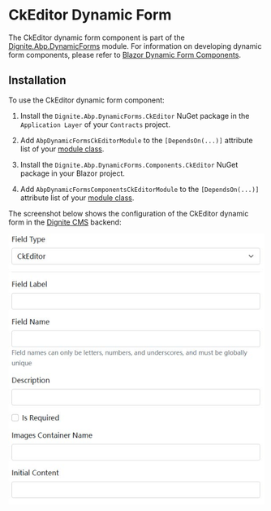 # CkEditor Dynamic Form

The CkEditor dynamic form component is part of the [Dignite.Abp.DynamicForms](Dynamic-Forms.md) module. For information on developing dynamic form components, please refer to [Blazor Dynamic Form Components](Blazor-Dynamic-Form-Components.md).

## Installation

To use the CkEditor dynamic form component:

1. Install the `Dignite.Abp.DynamicForms.CkEditor` NuGet package in the `Application Layer` of your `Contracts` project.

2. Add `AbpDynamicFormsCkEditorModule` to the `[DependsOn(...)]` attribute list of your [module class](https://docs.abp.io/en/abp/latest/Module-Development-Basics).

3. Install the `Dignite.Abp.DynamicForms.Components.CkEditor` NuGet package in your Blazor project.

4. Add `AbpDynamicFormsComponentsCkEditorModule` to the `[DependsOn(...)]` attribute list of your [module class](https://docs.abp.io/en/abp/latest/Module-Development-Basics).

The screenshot below shows the configuration of the CkEditor dynamic form in the [Dignite CMS](https://dignite.com/dignite-cms) backend:

![Cms-Dynamic-Forms-CkEditor](images/Cms-Dynamic-Forms-CkEditor.jpg)
